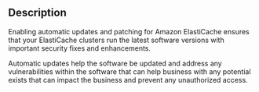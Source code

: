 ## Description

Enabling automatic updates and patching for Amazon ElastiCache ensures that your ElastiCache clusters run the latest software versions with important security fixes and enhancements.

Automatic updates help the software be updated and address any vulnerabilities within the software that can help business with any potential exists that can impact the business and prevent any unauthorized access.